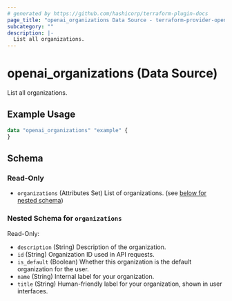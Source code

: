 ```yaml
---
# generated by https://github.com/hashicorp/terraform-plugin-docs
page_title: "openai_organizations Data Source - terraform-provider-openai"
subcategory: ""
description: |-
  List all organizations.
---
```


# openai_organizations (Data Source)

List all organizations.

## Example Usage

```terraform
data "openai_organizations" "example" {
}
```

<!-- schema generated by tfplugindocs -->
## Schema

### Read-Only

- `organizations` (Attributes Set) List of organizations. (see [below for nested schema](#nestedatt--organizations))

<a id="nestedatt--organizations"></a>
### Nested Schema for `organizations`

Read-Only:

- `description` (String) Description of the organization.
- `id` (String) Organization ID used in API requests.
- `is_default` (Boolean) Whether this organization is the default organization for the user.
- `name` (String) Internal label for your organization.
- `title` (String) Human-friendly label for your organization, shown in user interfaces.
